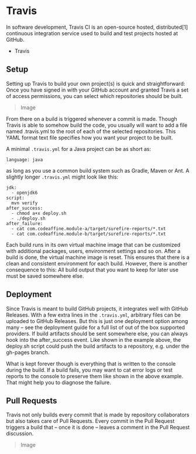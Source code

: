 # Travis

In software development, Travis CI is an open-source hosted, distributed[1] continuous integration service used to build and test projects hosted at GitHub.

- Travis

## Setup

Setting up Travis to build your own project(s) is quick and straightforward: Once you have signed in with your GitHub account and granted Travis a set of access permissions, you can select which repositories should be built.

> Image

From there on a build is triggered whenever a commit is made. Though Travis is able to somehow build the code, you usually will want to add a file named .travis.yml to the root of each of the selected repositories. This YAML format text file specifies how you want your project to be built.

A minimal `.travis.yml` for a Java project can be as short as:

    language: java

as long as you use a common build system such as Gradle, Maven or Ant. A slightly longer `.travis.yml` might look like this:

    jdk:
      - openjdk6
    script:
      mvn verify
    after_success:
      - chmod a+x deploy.sh
      - ./deploy.sh
    after_failure:
      - cat com.codeaffine.module-a/target/surefire-reports/*.txt
      - cat com.codeaffine.module-b/target/surefire-reports/*.txt

Each build runs in its own virtual machine image that can be customized with additional packages, users, environment settings and so on. After a build is done, the virtual machine image is reset. This ensures that there is a clean and consistent environment for each build. However, there is another consequence to this: All build output that you want to keep for later use must be saved somewhere else.

## Deployment

Since Travis is meant to build GitHub projects, it integrates well with GitHub Releases. With a few extra lines in the `.travis.yml`, arbitrary files can be uploaded to GitHub Releases. But this is just one deployment option among many – see the deployment guide for a full list of out of the box supported providers. If build artifacts should be sent somewhere else, you can always hook into the after_success event. Like shown in the example above, the deploy.sh script could push the build artifacts to a repository, e.g. under the gh-pages branch.

What is kept forever though is everything that is written to the console during the build. If a build fails, you may want to cat error logs or test reports to the console to preserve them like shown in the above example. That might help you to diagnose the failure.

## Pull Requests

Travis not only builds every commit that is made by repository collaborators but also takes care of Pull Requests. Every commit in the Pull Request triggers a build that – once it is done – leaves a comment in the Pull Request discussion.

 > Image
